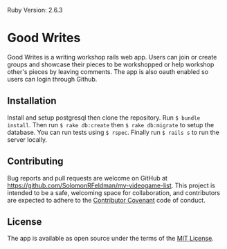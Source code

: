 Ruby Version: 2.6.3

# Good Writes

Good Writes is a writing workshop rails web app. Users can join or create groups and showcase their pieces to be workshopped or help workshop other's pieces by leaving comments. The app is also oauth enabled so users can login through Github.

## Installation

Install and setup postgresql then clone the repository. Run ```$ bundle install```. Then run ```$ rake db:create``` then ```$ rake db:migrate``` to setup the database. You can run tests using ```$ rspec```. Finally run ```$ rails s``` to run the server locally.

## Contributing

Bug reports and pull requests are welcome on GitHub at https://github.com/SolomonRFeldman/my-videogame-list. This project is intended to be a safe, welcoming space for collaboration, and contributors are expected to adhere to the [Contributor Covenant](http://contributor-covenant.org) code of conduct.

## License

The app is available as open source under the terms of the [MIT License](https://opensource.org/licenses/MIT).
